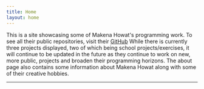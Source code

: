 ```yaml
---
title: Home
layout: home
---
```


This is a site showcasing some of Makena Howat's programming work. To see all their public repositories, visit their [GitHub]
While there is currently three projects displayed, two of which being school projects/exercises, it will continue to be updated in the future as they continue to work on new, more public, projects and broaden their programming horizons.
The about page also contains some information about Makena Howat along with some of their creative hobbies.

----


[GitHub]: https://github.com/MakenaH
